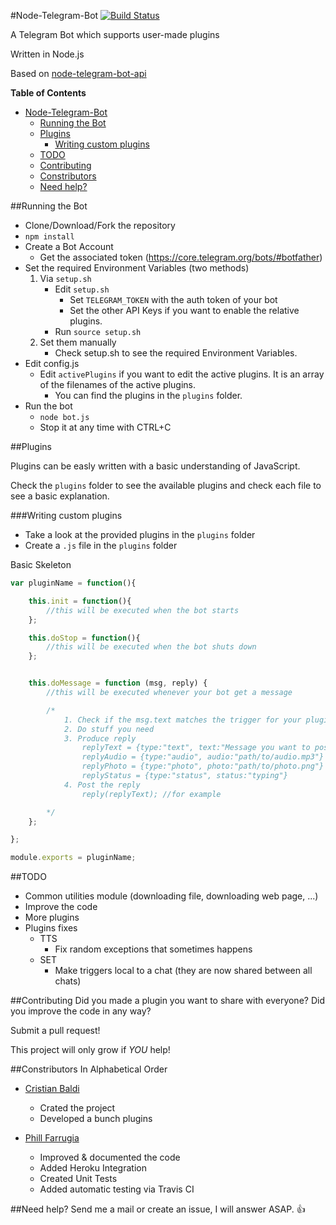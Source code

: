 #Node-Telegram-Bot [![Build Status](https://travis-ci.org/crisbal/Node-Telegram-Bot.svg)](https://travis-ci.org/crisbal/Node-Telegram-Bot)

A Telegram Bot which supports user-made plugins

Written in Node.js

Based on [node-telegram-bot-api](https://github.com/yagop/node-telegram-bot-api) 

**Table of Contents**

- [Node-Telegram-Bot ](#)
    - [Running the Bot](#)
    - [Plugins](#)
        - [Writing custom plugins](#)
    - [TODO](#)
    - [Contributing](#)
    - [Constributors](#)
    - [Need help?](#)

##Running the Bot

* Clone/Download/Fork the repository
* ```npm install```
* Create a Bot Account 
    * Get the associated token (https://core.telegram.org/bots/#botfather)
* Set the required Environment Variables (two methods)
    1. Via ```setup.sh```
        * Edit ```setup.sh```
            * Set ```TELEGRAM_TOKEN``` with the auth token of your bot
            * Set the other API Keys if you want to enable the relative plugins.
        * Run ```source setup.sh```
    2. Set them manually
        * Check setup.sh to see the required Environment Variables.
* Edit config.js
    * Edit ```activePlugins``` if you want to edit the active plugins. It is an array of the filenames of the active plugins. 
        * You can find the plugins in the ```plugins``` folder.
* Run the bot
    * ```node bot.js``` 
    * Stop it at any time with CTRL+C

##Plugins

Plugins can be easly written with a basic understanding of JavaScript.

Check the ```plugins``` folder to see the available plugins and check each file to see a basic explanation.

###Writing custom plugins

* Take a look at the provided plugins in the ```plugins``` folder
* Create a ```.js``` file in the ```plugins``` folder

Basic Skeleton
``` javascript
var pluginName = function(){

    this.init = function(){
        //this will be executed when the bot starts
    };

    this.doStop = function(){
        //this will be executed when the bot shuts down
    };  


    this.doMessage = function (msg, reply) {
        //this will be executed whenever your bot get a message

        /*
            1. Check if the msg.text matches the trigger for your plugin
            2. Do stuff you need
            3. Produce reply 
                replyText = {type:"text", text:"Message you want to post"}
                replyAudio = {type:"audio", audio:"path/to/audio.mp3"}
                replyPhoto = {type:"photo", photo:"path/to/photo.png"}
                replyStatus = {type:"status", status:"typing"}
            4. Post the reply
                reply(replyText); //for example

        */
    };

};

module.exports = pluginName;
```
##TODO
* Common utilities module (downloading file, downloading web page, ...)
* Improve the code
* More plugins
* Plugins fixes
    * TTS
        * Fix random exceptions that sometimes happens
    * SET
        * Make triggers local to a chat (they are now shared between all chats)

##Contributing
Did you made a plugin you want to share with everyone? Did you improve the code in any way?

Submit a pull request! 

This project will only grow if *YOU* help!

##Constributors
In Alphabetical Order

* [Cristian Baldi](https://github.com/crisbal/)
    * Crated the project
    * Developed a bunch plugins
    
* [Phill Farrugia](https://github.com/phillfarrugia/)
    * Improved & documented the code
    * Added Heroku Integration
    * Created Unit Tests
    * Added automatic testing via Travis CI 
    
##Need help?
Send me a mail or create an issue, I will answer ASAP. :+1: